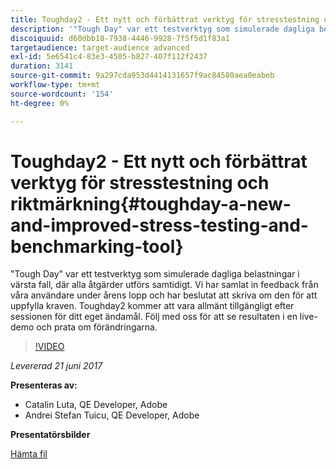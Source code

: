 ```yaml
---
title: Toughday2 - Ett nytt och förbättrat verktyg för stresstestning och riktmärkning
description: '"Tough Day" var ett testverktyg som simulerade dagliga belastningar i värsta fall, där alla åtgärder utförs samtidigt. Vi har samlat in feedback från våra användare under årens lopp och har beslutat att skriva om den för att uppfylla kraven.'
discoiquuid: d60dbb18-7938-4446-9928-7f5f5d1f83a1
targetaudience: target-audience advanced
exl-id: 5e6541c4-83e3-4505-b827-407f112f2437
duration: 3141
source-git-commit: 9a297cda953d4414131657f9ac84580aea0eabeb
workflow-type: tm+mt
source-wordcount: '154'
ht-degree: 0%

---
```


# Toughday2 - Ett nytt och förbättrat verktyg för stresstestning och riktmärkning{#toughday-a-new-and-improved-stress-testing-and-benchmarking-tool}

&quot;Tough Day&quot; var ett testverktyg som simulerade dagliga belastningar i värsta fall, där alla åtgärder utförs samtidigt. Vi har samlat in feedback från våra användare under årens lopp och har beslutat att skriva om den för att uppfylla kraven. Toughday2 kommer att vara allmänt tillgängligt efter sessionen för ditt eget ändamål. Följ med oss för att se resultaten i en live-demo och prata om förändringarna.

>[!VIDEO](https://video.tv.adobe.com/v/18935/?quality=9)

*Levererad 21 juni 2017*

**Presenteras av:**

* Catalin Luta, QE Developer, Adobe
* Andrei Stefan Tuicu, QE Developer, Adobe

**Presentatörsbilder**

[Hämta fil](assets/aem-gems-toughday2.pdf)
<!--
[Get back to the Overview](https://helpx.adobe.com/experience-manager/kt/eseminars/gems/aem-index.html)
-->
